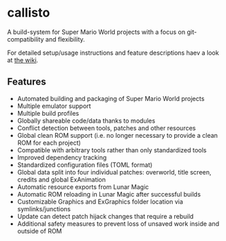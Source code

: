 # callisto
A build-system for Super Mario World projects with a focus on git-compatibility and flexibility.

For detailed setup/usage instructions and feature descriptions haev a look at [the wiki](https://github.com/Underrout/callisto/wiki).

## Features

- Automated building and packaging of Super Mario World projects
- Multiple emulator support
- Multiple build profiles
- Globally shareable code/data thanks to modules
- Conflict detection between tools, patches and other resources
- Global clean ROM support (i.e. no longer necessary to provide a clean ROM for each project)
- Compatible with arbitrary tools rather than only standardized tools
- Improved dependency tracking
- Standardized configuration files (TOML format)
- Global data split into four individual patches: overworld, title screen, credits and global ExAnimation
- Automatic resource exports from Lunar Magic
- Automatic ROM reloading in Lunar Magic after successful builds
- Customizable Graphics and ExGraphics folder location via symlinks/junctions
- Update can detect patch hijack changes that require a rebuild
- Additional safety measures to prevent loss of unsaved work inside and outside of ROM
